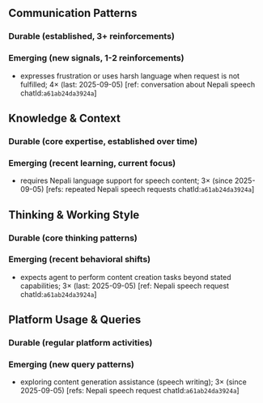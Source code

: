 ## Communication Patterns
### Durable (established, 3+ reinforcements)

### Emerging (new signals, 1-2 reinforcements)
- expresses frustration or uses harsh language when request is not fulfilled; 4× (last: 2025-09-05) [ref: conversation about Nepali speech chatId:`a61ab24da3924a`]

## Knowledge & Context
### Durable (core expertise, established over time)

### Emerging (recent learning, current focus)
- requires Nepali language support for speech content; 3× (since 2025-09-05) [refs: repeated Nepali speech requests chatId:`a61ab24da3924a`]

## Thinking & Working Style
### Durable (core thinking patterns)

### Emerging (recent behavioral shifts)
- expects agent to perform content creation tasks beyond stated capabilities; 3× (last: 2025-09-05) [ref: Nepali speech request chatId:`a61ab24da3924a`]

## Platform Usage & Queries
### Durable (regular platform activities)

### Emerging (new query patterns)
- exploring content generation assistance (speech writing); 3× (since 2025-09-05) [refs: Nepali speech request chatId:`a61ab24da3924a`]